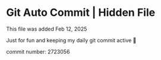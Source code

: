 # Git Auto Commit | Hidden File

This file was added Feb 12, 2025

Just for fun and keeping my daily git commit active 🤪

commit number: 2723056
